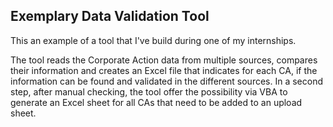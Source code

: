 ## Exemplary Data Validation Tool
This an example of a tool that I've build during one of my internships.

The tool reads the Corporate Action data from multiple sources, compares their information and creates an Excel file that indicates for each CA, if the information can be found and validated in the different sources.
In a second step, after manual checking, the tool offer the possibility via VBA to generate an Excel sheet for all CAs that need to be added to an upload sheet.
